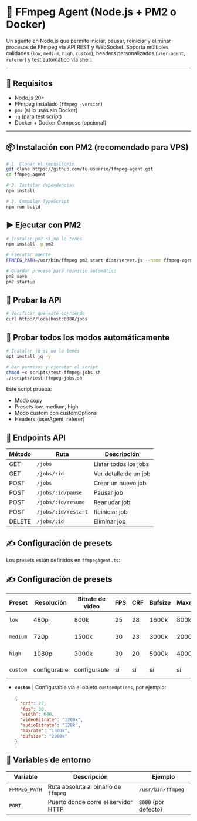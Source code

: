 # 🧪 FFmpeg Agent (Node.js + PM2 o Docker)

Un agente en Node.js que permite iniciar, pausar, reiniciar y eliminar procesos de FFmpeg vía API REST y WebSocket. Soporta múltiples calidades (`low`, `medium`, `high`, `custom`), headers personalizados (`user-agent`, `referer`) y test automático vía shell.

---

## 🚀 Requisitos

- Node.js 20+
- FFmpeg instalado (`ffmpeg -version`)
- `pm2` (si lo usás sin Docker)
- `jq` (para test script)
- Docker + Docker Compose (opcional)

---

## 📦 Instalación con PM2 (recomendado para VPS)

```bash
# 1. Clonar el repositorio
git clone https://github.com/tu-usuario/ffmpeg-agent.git
cd ffmpeg-agent

# 2. Instalar dependencias
npm install

# 3. Compilar TypeScript
npm run build
```

## ▶️ Ejecutar con PM2
```bash
# Instalar pm2 si no lo tenés
npm install -g pm2

# Ejecutar agente
FFMPEG_PATH=/usr/bin/ffmpeg pm2 start dist/server.js --name ffmpeg-agent

# Guardar proceso para reinicio automático
pm2 save
pm2 startup
```

## 🧪 Probar la API

```bash
# Verificar que esté corriendo
curl http://localhost:8080/jobs
```

## 🔁 Probar todos los modos automáticamente

```bash
# Instalar jq si no lo tenés
apt install jq -y

# Dar permisos y ejecutar el script
chmod +x scripts/test-ffmpeg-jobs.sh
./scripts/test-ffmpeg-jobs.sh
```

Este script prueba:
* Modo copy
* Presets low, medium, high
* Modo custom con customOptions
* Headers (userAgent, referer)


## 📡 Endpoints API

| Método | Ruta                | Descripción           |
| ------ | ------------------- | --------------------- |
| GET    | `/jobs`             | Listar todos los jobs |
| GET    | `/jobs/:id`         | Ver detalle de un job |
| POST   | `/jobs`             | Crear un nuevo job    |
| POST   | `/jobs/:id/pause`   | Pausar job            |
| POST   | `/jobs/:id/resume`  | Reanudar job          |
| POST   | `/jobs/:id/restart` | Reiniciar job         |
| DELETE | `/jobs/:id`         | Eliminar job          |

## ✍️ Configuración de presets

Los presets están definidos en `ffmpegAgent.ts`:

## ✍️ Configuración de presets

| Preset   | Resolución | Bitrate de video | FPS  | CRF | Bufsize | Maxrate | Audio Bitrate | Observaciones                  |
|----------|------------|------------------|------|-----|---------|---------|----------------|-------------------------------|
| `low`    | 480p       | 800k             | 25   | 28  | 1600k   | 800k    | 96k            | Escala y codifica             |
| `medium` | 720p       | 1500k            | 30   | 23  | 3000k   | 2000k   | 128k           | Para calidad media            |
| `high`   | 1080p      | 3000k            | 30   | 20  | 5000k   | 4000k   | 192k           | Para calidad alta             |
| `custom` | configurable | configurable   | sí   | sí  | sí      | sí      | sí             | Definido por `customOptions`  |


- **`custom`**  | Configurable vía el objeto `customOptions`, por ejemplo:

  ```json
  {
    "crf": 22,
    "fps": 30,
    "width": 640,
    "videoBitrate": "1200k",
    "audioBitrate": "128k",
    "maxrate": "1500k",
    "bufsize": "2000k"
  }
   ```

## 🔐 Variables de entorno

| Variable      | Descripción                          | Ejemplo              |
| ------------- | ------------------------------------ | -------------------- |
| `FFMPEG_PATH` | Ruta absoluta al binario de `ffmpeg` | `/usr/bin/ffmpeg`    |
| `PORT`        | Puerto donde corre el servidor HTTP  | `8080` (por defecto) |
